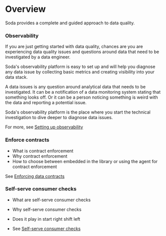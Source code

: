 # Overview

Soda provides a complete and guided approach to data quality.

### Observability

If you are just getting started with data quality, chances are you 
are experiencing data quality issues and questions around data that 
need to be investigated by a data engineer.

Soda's observability platform is easy to set up and will help you 
diagnose any data issue by collecting basic metrics and creating 
visibility into your data stack.

A data issues is any question around analytical data that needs to be 
investigated.  It can be a notification of a data monitoring system 
stating that something looks off. Or it can be a person noticing something 
is weird with the data and reporting a potential issue.

Soda's observability platform is the place where you start the technical 
investigation to dive deeper to diagnose data issues.

For more, see [Setting up observability](02_configuring_observability/setting_up_observability.md)

### Enforce contracts

* What is contract enforcement
* Why contract enforcement
* How to choose between embedded in the library or using the agent for contract enforcement

See [Enforcing data contracts](./03_enforcing_data_contracts/00_enforcing_data_contracts.md)

### Self-serve consumer checks

* What are self-serve consumer checks
* Why self-serve consumer checks
* Does it play in start right shift left

* See [Self-serve consumer checks](04_managing_consumer_checks_in_soda_cloud/00_managing_consumer_checks_in_soda_cloud.md)
